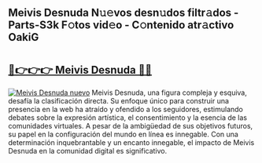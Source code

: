 ## Meivis Desnuda N𝚞𝚎vos desn𝚞dos filtr𝚊dos - Parts-S3k F𝚘tos vid𝚎o - C𝚘ntenido atr𝚊ctivo OakiG

# <h2><a href="http://mb0o7b7.tromn.icu/?c=Meivis+Desnuda">🔗👉👉👉 Meivis Desnuda 🔗🔗</a></h2>

[![Meivis Desnuda nuevo](https://i.imgur.com/pEAQMta.gif)](http://mb0o7b7.tromn.icu/?c=Meivis+Desnuda)
Meivis Desnuda, una figura compleja y esquiva, desafía la clasificación directa. Su enfoque único para construir una presencia en la web ha atraído y ofendido a los seguidores, estimulando debates sobre la expresión artística, el consentimiento y la esencia de las comunidades virtuales. A pesar de la ambigüedad de sus objetivos futuros, su papel en la configuración del mundo en línea es innegable. Con una determinación inquebrantable y un encanto innegable, el impacto de Meivis Desnuda en la comunidad digital es significativo.
